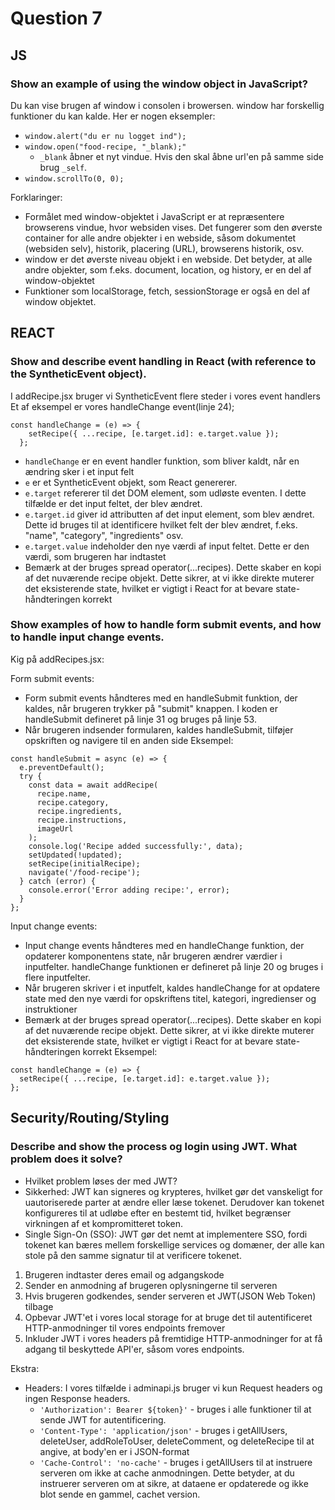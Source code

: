 # **Question 7**

## **JS**

### Show an example of using the window object in JavaScript?
Du kan vise brugen af window i consolen i browersen. window har forskellig funktioner du kan kalde. Her er nogen eksempler:
* `window.alert("du er nu logget ind");`
* `window.open("food-recipe, "_blank);"`
  * `_blank` åbner et nyt vindue. Hvis den skal åbne url'en på samme side brug `_self`.
* `window.scrollTo(0, 0);`

Forklaringer:
* Formålet med window-objektet i JavaScript er at repræsentere browserens vindue, hvor websiden vises. Det fungerer som den øverste container for alle andre objekter i en webside, såsom dokumentet (websiden selv), historik, placering (URL), browserens historik, osv.
* window er det øverste niveau objekt i en webside. Det betyder, at alle andre objekter, som f.eks. document, location, og history, er en del af window-objektet
* Funktioner som localStorage, fetch, sessionStorage er også en del af window objektet.

## **REACT**

### Show and describe event handling in React (with reference to the SyntheticEvent object).
I addRecipe.jsx bruger vi SyntheticEvent flere steder i vores event handlers
Et af eksempel er vores handleChange event(linje 24); 

```
const handleChange = (e) => {
    setRecipe({ ...recipe, [e.target.id]: e.target.value });
  };
```
* `handleChange` er en event handler funktion, som bliver kaldt, når en ændring sker i et input felt
* `e` er et SyntheticEvent objekt, som React genererer.
* `e.target` refererer til det DOM element, som udløste eventen. I dette tilfælde er det input feltet, der blev ændret.
* `e.target.id` giver id attributten af det input element, som blev ændret. Dette id bruges til at identificere hvilket felt der blev ændret, f.eks. "name", "category", "ingredients" osv.
* `e.target.value` indeholder den nye værdi af input feltet. Dette er den værdi, som brugeren har indtastet
* Bemærk at der bruges spread operator(...recipes). Dette skaber en kopi af det nuværende recipe objekt. Dette sikrer, at vi ikke direkte muterer det eksisterende state, hvilket er vigtigt i React for at bevare state-håndteringen korrekt

### Show examples of how to handle form submit events, and how to handle input change events.
Kig på addRecipes.jsx:

Form submit events:
* Form submit events håndteres med en handleSubmit funktion, der kaldes, når brugeren trykker på "submit" knappen. I koden er handleSubmit defineret på linje 31 og bruges på linje 53.
* Når brugeren indsender formularen, kaldes handleSubmit, tilføjer opskriften og navigere til en anden side
Eksempel:
```
const handleSubmit = async (e) => {
  e.preventDefault();
  try {
    const data = await addRecipe(
      recipe.name,
      recipe.category,
      recipe.ingredients,
      recipe.instructions,
      imageUrl
    );
    console.log('Recipe added successfully:', data);
    setUpdated(!updated);
    setRecipe(initialRecipe);
    navigate('/food-recipe');
  } catch (error) {
    console.error('Error adding recipe:', error);
  }
};

```
Input change events:
* Input change events håndteres med en handleChange funktion, der opdaterer komponentens state, når brugeren ændrer værdier i inputfelter. handleChange funktionen er defineret på linje 20 og bruges i flere inputfelter.
* Når brugeren skriver i et inputfelt, kaldes handleChange for at opdatere state med den nye værdi for opskriftens titel, kategori, ingredienser og instruktioner
* Bemærk at der bruges spread operator(...recipes). Dette skaber en kopi af det nuværende recipe objekt. Dette sikrer, at vi ikke direkte muterer det eksisterende state, hvilket er vigtigt i React for at bevare state-håndteringen korrekt
Eksempel:
```
const handleChange = (e) => {
  setRecipe({ ...recipe, [e.target.id]: e.target.value });
};
```

## Security/Routing/Styling

### Describe and show the process og login using JWT. What problem does it solve?

* Hvilket problem løses der med JWT?
* Sikkerhed: JWT kan signeres og krypteres, hvilket gør det vanskeligt for uautoriserede parter at ændre eller læse tokenet. Derudover kan tokenet konfigureres til at udløbe efter en bestemt tid, hvilket begrænser virkningen af et kompromitteret token.
*  Single Sign-On (SSO): JWT gør det nemt at implementere SSO, fordi tokenet kan bæres mellem forskellige services og domæner, der alle kan stole på den samme signatur til at verificere tokenet.

1. Brugeren indtaster deres email og adgangskode
2. Sender en anmodning af brugeren oplysningerne til serveren
3. Hvis brugeren godkendes, sender serveren et JWT(JSON Web Token) tilbage
4. Opbevar JWT'et i vores local storage for at bruge det til autentificeret HTTP-anmodninger til vores endpoints fremover
5. Inkluder JWT i vores headers på fremtidige HTTP-anmodninger for at få adgang til beskyttede API'er, såsom vores endpoints.

Ekstra:
* Headers: I vores tilfælde i adminapi.js bruger vi kun Request headers og ingen Response headers.
  * `'Authorization': Bearer ${token}'` - bruges i alle funktioner til at sende JWT for autentificering.
  * `'Content-Type': 'application/json'` - bruges i getAllUsers, deleteUser, addRoleToUser, deleteComment, og deleteRecipe til at angive, at body'en er i JSON-format
  * `'Cache-Control': 'no-cache'` - bruges i getAllUsers til at instruere serveren om ikke at cache anmodningen. Dette betyder, at du instruerer serveren om at sikre, at dataene er opdaterede og ikke blot sende en gammel, cachet version.
